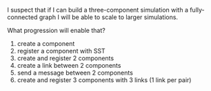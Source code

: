 
I suspect that if I can build a three-component simulation with a fully-connected graph I will be able to scale to larger simulations.

What progression will enable that?
1. create a component
1. register a component with SST
1. create and register 2 components
1. create a link between 2 components
1. send a message between 2 components
1. create and register 3 components with 3 links (1 link per pair)

